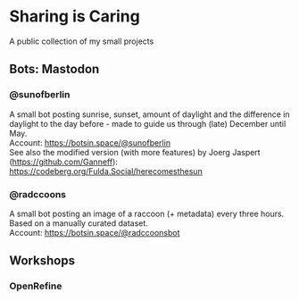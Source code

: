 # Sharing is Caring
A public collection of my small projects

## Bots: Mastodon
### @sunofberlin
A small bot posting sunrise, sunset, amount of daylight and the difference in daylight to the day before - made to guide us through (late) December until May.<br>
Account: https://botsin.space/@sunofberlin <br>
See also the modified version (with more features) by Joerg Jaspert (https://github.com/Ganneff):<br>
https://codeberg.org/Fulda.Social/herecomesthesun
### @radccoons
A small bot posting an image of a raccoon (+ metadata) every three hours. Based on a manually curated dataset.<br>
Account: https://botsin.space/@radccoonsbot

## Workshops
### OpenRefine

